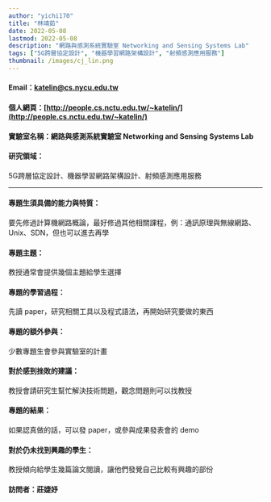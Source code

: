 ```yaml
---
author: "yichi170"
title: "林靖茹"
date: 2022-05-08
lastmod: 2022-05-08
description: "網路與感測系統實驗室 Networking and Sensing Systems Lab"
tags: ["5G跨層協定設計", "機器學習網路架構設計", "射頻感測應用服務"]
thumbnail: /images/cj_lin.png
---
```


#### Email：katelin@cs.nycu.edu.tw

#### 個人網頁：[http://people.cs.nctu.edu.tw/~katelin/](http://people.cs.nctu.edu.tw/~katelin/)

#### 實驗室名稱：網路與感測系統實驗室 Networking and Sensing Systems Lab

#### 研究領域：

5G跨層協定設計、機器學習網路架構設計、射頻感測應用服務

---

#### 專題生須具備的能力與特質：

要先修過計算機網路概論，最好修過其他相關課程，例：通訊原理與無線網路、Unix、SDN，但也可以進去再學

#### 專題主題：

教授通常會提供幾個主題給學生選擇

#### 專題的學習過程：

先讀 paper，研究相關工具以及程式語法，再開始研究要做的東西

#### 專題的額外參與：

少數專題生會參與實驗室的計畫

#### 對於感到挫敗的建議：

教授會請研究生幫忙解決技術問題，觀念問題則可以找教授

#### 專題的結果：

如果認真做的話，可以發 paper，或參與成果發表會的 demo

#### 對於仍未找到興趣的學生：

教授傾向給學生幾篇論文閱讀，讓他們發覺自己比較有興趣的部份

#### 訪問者：莊婕妤
